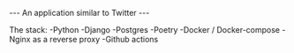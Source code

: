 --- An application similar to Twitter ---

The stack:
-Python
-Django
-Postgres
-Poetry
-Docker / Docker-compose
-Nginx as a reverse proxy
-Github actions

